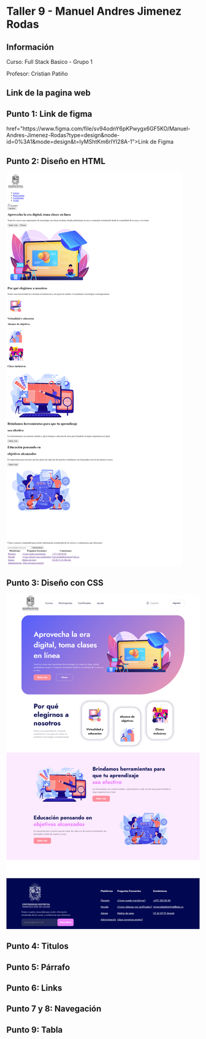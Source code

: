 <h1>Taller 9 - Manuel Andres Jimenez Rodas</h1>

<h2>Información</h2>
<p>Curso: Full Stack Basico - Grupo 1</p>
<p>Profesor: Cristian Patiño</p>
<h2>Link de la pagina web</h2>

<h2>Punto 1: Link de figma</h2>
<a> href="https://www.figma.com/file/sv94odnY6pKPwygx6GF5KO/Manuel-Andres-Jimenez-Rodas?type=design&node-id=0%3A1&mode=design&t=IyMShtKm6rIYI28A-1">Link de Figma</a>

<h2>Punto 2: Diseño en HTML</h2>
<img src="./public/images/punto-2.png" alt="punto 2">

<h2>Punto 3: Diseño con CSS</h2>
<img src="./public/images/punto-3.png" alt="punto 3">

<h2>Punto 4: Titulos</h2>

<h2>Punto 5: Párrafo</h2>

<h2>Punto 6: Links</h2>

<h2>Punto 7 y 8: Navegación</h2>

<h2>Punto 9: Tabla</h2>
